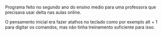   Programa feito no segundo ano do ensino medio para uma professora que precisava usar delta nas aulas online.

  O pensamento inicial era fazer atalhos no teclado como por exemplo alt + 1 para digitar os comandos, mas não tinha treinamento suficiente para isso.
